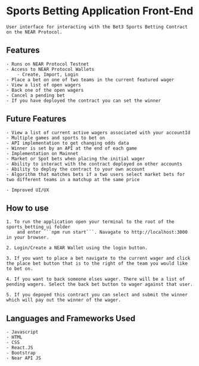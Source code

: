 # Sports Betting Application Front-End

    User interface for interacting with the Bet3 Sports Betting Contract on the NEAR Protocol.

## Features

    - Runs on NEAR Protocol Testnet
    - Access to NEAR Protocol Wallets
        - Create, Import, Login
    - Place a bet on one of two teams in the current featured wager
    - View a list of open wagers
    - Back one of the open wagers
    - Cancel a pending bet
    - If you have deployed the contract you can set the winner

## Future Features

    - View a list of current active wagers associated with your accountId
    - Multiple games and sports to bet on
    - API implementation to get changing odds data
    - Winner is set by an API at the end of each game
    - Implementation on Mainnet
    - Market or Spot bets when placing the initial wager
    - Ability to interact with the contract deployed on other accounts
    - Ability to deploy the contract to your own account
    - Algorithm that matches bets if a two users select market bets for two different teams in a matchup at the same price

    - Improved UI/UX

## How to use

    1. To run the application open your terminal to the root of the sports_betting_ui folder
        and enter ```npm run start```. Navagate to http://localhost:3000 in your browser.

    2. Login/Create a NEAR Wallet using the login button.

    3. If you want to place a bet navigate to the current wager and click the place bet button that is to the right of the team you would like to bet on.

    4. If you want to back someone elses wager. There will be a list of pending wagers. Select the back bet button to wager against that user.

    5. If you depoyed this contract you can select and submit the winner which will pay out the winner of the wager.

## Languages and Frameworks Used

    - Javascript
    - HTML
    - CSS
    - React.JS
    - Bootstrap
    - Near API JS
